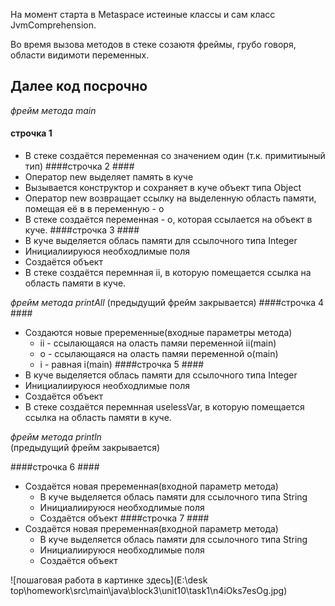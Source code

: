 На момент старта в Metaspace истеиные классы и сам класс JvmComprehension.

Во время вызова методов в стеке созаютя фреймы, грубо говоря, области видимоти переменных.

Далее код посрочно
---
_фрейм метода main_
#### строчка 1 ####
- В стеке создаётся переменная со значением один (т.к. примитиыный тип)
####строчка 2 ####
- Оператор new выделяет память в куче 
- Вызывается конструктор и сохраняет в куче объект типа Object
- Оператор new возвращает ссылку на выделенную область памяти, помещая её в в переменную - о
- В стеке создаётся переменная - о, которая ссылается на объект в куче.
####строчка 3 ####
- В куче выделяется облась памяти для ссылочного типа Integer
- Инициалиируюся необходлимые поля
- Создаётся объект
- В стеке создаётся перемнная ii, в которую помещается ссылка на область памяти в куче.

_фрейм метода printAll_
(предыдущий фрейм закрывается)
####строчка 4 #### 
- Создаются новые преременные(входные параметры метода)
  - ii - ссылающаяся на оласть памяи переменной ii(main)
  - о - ссылающаяся на оласть памяи переменной о(main)
  - i - равная i(main)
####строчка 5 #### 
- В куче выделяется облась памяти для ссылочного типа Integer
- Инициалиируюся необходлимые поля
- Создаётся объект
- В стеке создаётся перемнная uselessVar, в которую помещается ссылка на область памяти в куче.
  
_фрейм метода println_  
(предыдущий фрейм закрывается)

####строчка 6 #### 
- Создаётся новая преременная(входной параметр метода)
  - В куче выделяется облась памяти для ссылочного типа String
  - Инициалиируюся необходлимые поля
  - Создаётся объект
####строчка 7 #### 
- Создаётся новая преременная(входной параметр метода)
    - В куче выделяется облась памяти для ссылочного типа String
    - Инициалиируюся необходлимые поля
    - Создаётся объект

![пошаговая работа в картинке здесь](E:\desk top\homework\src\main\java\block3\unit10\task1\n4iOks7esOg.jpg)
  